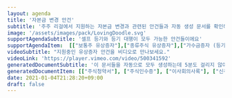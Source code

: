 ```yaml
---
layout: agenda
title: '자본금 변경 안건'
subtitle: '주주 리걸에서 지원하는 자본금 변경과 관련된 안건들과 자동 생성 문서를 확인해보세요'
image: '/assets/images/pack/LovingDoodle.svg'
supportAgendaSubtitle: '셀프 등기와 등기 대행이 모두 가능한 안건들이에요'
supportAgendaItem:  [["보통주 유상증자"],["종류주식 유상증자"],["가수금증자 (등기 대행만 가능)"],["무상증자 (등기 대행만 가능)"], ["액면분할 (등기 대행만 가능)"]]
videoSubtitle: "지원중인 유상증자 안건을 비디오로 만나보세요."
videoLink: 'https://player.vimeo.com/video/500341592'
generatedDocumentSubtitle: '이 문서들을 자동으로 모두 생성하는데 5분도 걸리지 않아요.'
generatedDocumentItem: [["주식청약서"], ["주식인수증"], ["이사회의사록"], ["신주배정 기간단축/생략동의서"], ["신,구 주주명부"], ["대표이사 확인서"], ["공증용 주주명부"],["신주배정서"], ["공증촉탁인 진술서"], ["대리인 위임장"], ["변경등기신청서"] ]
date: 2021-01-04T21:28:20+09:00
draft: false
---
```



